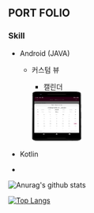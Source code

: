 ## PORT FOLIO

### Skill
* Android (JAVA) 
  * 커스텀 뷰
    * 캘린더 
    
    <img src="./port_csView1.PNG" width="100" height="100">

* Kotlin
* 


![Anurag's github stats](https://github-readme-stats.vercel.app/api?username=OreoChoi&show_icons=true&theme=dracula)
  
  
[![Top Langs](https://github-readme-stats.vercel.app/api/top-langs/?username=OreoChoi&langs_count=8)](https://github.com/anuraghazra/github-readme-stats)
